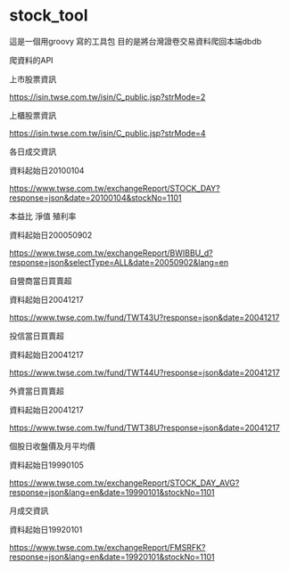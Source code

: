 # stock_tool
這是一個用groovy 寫的工具包
目的是將台灣證卷交易資料爬回本端dbdb 

爬資料的API

上市股票資訊

https://isin.twse.com.tw/isin/C_public.jsp?strMode=2

上櫃股票資訊

https://isin.twse.com.tw/isin/C_public.jsp?strMode=4

各日成交資訊

資料起始日20100104

https://www.twse.com.tw/exchangeReport/STOCK_DAY?response=json&date=20100104&stockNo=1101

本益比 淨值 殖利率

資料起始日200050902

https://www.twse.com.tw/exchangeReport/BWIBBU_d?response=json&selectType=ALL&date=20050902&lang=en

自營商當日買賣超

資料起始日20041217

https://www.twse.com.tw/fund/TWT43U?response=json&date=20041217

投信當日買賣超

資料起始日20041217

https://www.twse.com.tw/fund/TWT44U?response=json&date=20041217

外資當日買賣超

資料起始日20041217

https://www.twse.com.tw/fund/TWT38U?response=json&date=20041217

個股日收盤價及月平均價

資料起始日19990105

https://www.twse.com.tw/exchangeReport/STOCK_DAY_AVG?response=json&lang=en&date=19990101&stockNo=1101

月成交資訊

資料起始日19920101

https://www.twse.com.tw/exchangeReport/FMSRFK?response=json&lang=en&date=19920101&stockNo=1101
